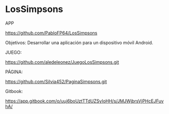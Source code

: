 # LosSimpsons
APP

https://github.com/PabloFP64/LosSimpsons



Objetivos:
Desarrollar una aplicación para un dispositivo móvil Android.


JUEGO:

https://github.com/aledeleonez/JuegoLosSimpsons.git

PÁGINA:

https://github.com/Silvia452/PaginaSimpsons.git

Gitbook:

https://app.gitbook.com/o/uuj6boUztTTdUZSyIoHH/s/JMJWjbrsVjPHcEJFuvhA/
